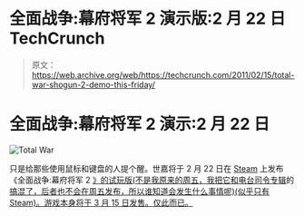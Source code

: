 # 全面战争:幕府将军 2 演示版:2 月 22 日 TechCrunch

> 原文：<https://web.archive.org/web/https://techcrunch.com/2011/02/15/total-war-shogun-2-demo-this-friday/>

# 全面战争:幕府将军 2 演示:2 月 22 日

![](img/1c0e0e303152dffdb9adf4b13f83e305.png "Total War")

只是给那些使用鼠标和键盘的人提个醒。世嘉将于 2 月 22 日在 [Steam](https://web.archive.org/web/20221209222526/http://www.crunchgear.com/tag/steam/) 上发布《全面战争:幕府将军 2 [》的试玩版(不是我原来的周五，我把它和电台司令专辑](https://web.archive.org/web/20221209222526/http://www.totalwar.com/)的[搞混了，后者也不会在周五发布，所以谁知道会发生什么事情呢)(似乎只有 Steam)。游戏本身将于 3 月 15 日发售。仅此而已。](https://web.archive.org/web/20221209222526/http://www.crunchgear.com/2011/02/15/radioheads-new-album-the-king-of-limbs-drops-the-%20%e2%80%98pay-what-you-want%e2%80%99-gimmick/)